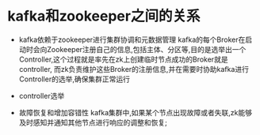 # kafka和zookeeper之间的关系
  - kafka依赖于zookeeper进行集群协调和元数据管理
    kafka的每个Broker在启动时会向Zookeeper注册自己的信息,包括主体、分区等,目的是选举出一个Controller,这个过程就是率先在zk上创建临时节点成功的Broker就是controller,
  而zk负责维护这些Broker的注册信息,并在需要时协助kafka进行Controller的选举,确保集群正常运行

  - controller选举

  - 故障恢复和增加容错性
    kafka集群中,如果某个节点出现故障或者失联,zk能够及时感知并通知其他节点进行响应的调整和恢复;
